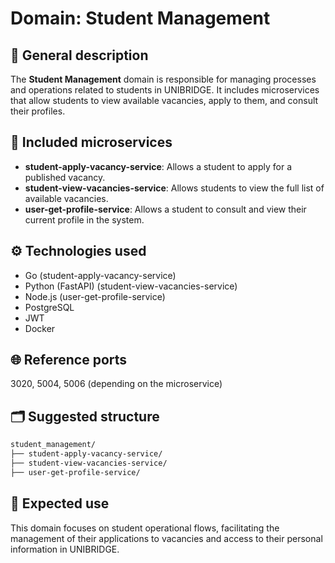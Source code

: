 # Domain: Student Management

## 📄 General description

The **Student Management** domain is responsible for managing processes and operations related to students in UNIBRIDGE. It includes microservices that allow students to view available vacancies, apply to them, and consult their profiles.

## 🧩 Included microservices

- **student-apply-vacancy-service**: Allows a student to apply for a published vacancy.
- **student-view-vacancies-service**: Allows students to view the full list of available vacancies.
- **user-get-profile-service**: Allows a student to consult and view their current profile in the system.

## ⚙️ Technologies used

- Go (student-apply-vacancy-service)
- Python (FastAPI) (student-view-vacancies-service)
- Node.js (user-get-profile-service)
- PostgreSQL
- JWT
- Docker

## 🌐 Reference ports

3020, 5004, 5006 (depending on the microservice)

## 🗂️ Suggested structure

```markdown
student_management/
├── student-apply-vacancy-service/
├── student-view-vacancies-service/
├── user-get-profile-service/
```

## 🚀 Expected use

This domain focuses on student operational flows, facilitating the management of their applications to vacancies and access to their personal information in UNIBRIDGE.
